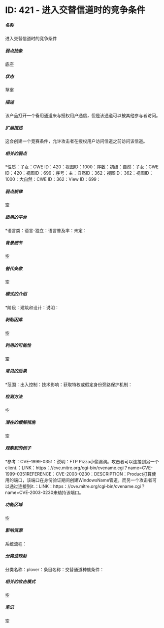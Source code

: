 # ID: 421 - 进入交替信道时的竞争条件
<h5>名称</h5>进入交替信道时的竞争条件
<h5>弱点抽象</h5>底座
<h5>状态</h5>草案
<h5>描述</h5>该产品打开一个备用通道来与授权用户通信，但是该通道可以被其他参与者访问。
<h5>扩展描述</h5>这会创建一个竞赛条件，允许攻击者在授权用户访问信道之前访问该信道。
<h5>相关的弱点</h5>*性质：子女：CWE ID：420：视图ID：1000：序数：初级：自然：子女：CWE ID：420：视图ID：699：序号：主：自然ID：362：视图ID：362：视图ID：1000：大自然：CWE ID：362：View ID：699：
<h5>弱点规律</h5>空
<h5>适用的平台</h5>*语言类：语言-独立：语言普及率：未定：
<h5>背景细节</h5>空
<h5>替代条款</h5>空
<h5>模式的介绍</h5>*阶段：建筑和设计：说明：
<h5>剥削因素</h5>空
<h5>利用的可能性</h5>空
<h5>常见的后果</h5>*范围：出入控制：技术影响：获取特权或假定身份旁路保护机制：
<h5>检测方法</h5>空
<h5>潜在的缓解措施</h5>空
<h5>观察到的例子</h5>*参考：CVE-1999-0351：说明：FTP Pizza小偷漏洞。攻击者可以连接到另一个client.：LINK：https：//cve.mitre.org/cgi-bin/cvename.cgi？name=CVE-1999-0351REFERENCE：CVE-2003-0230：DESCRIPTION：Product打算使用的端口，该端口在身份验证期间创建WindowsName管道，而另一个攻击者可以通过连接到it.：LINK：https：//cve.mitre.org/cgi-bin/cvename.cgi？name=CVE-2003-0230来劫持该端口。
<h5>功能区域</h5>空
<h5>影响资源</h5>系统流程：
<h5>分类法映射</h5>分类名称：plover：条目名称：交替通道种族条件：
<h5>相关的攻击模式</h5>空
<h5>笔记</h5>空

